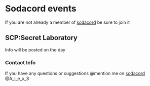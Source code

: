 # Sodacord events
If you are not already a member of [sodacord](https://discord.gg/sodapoppin) be sure to join it


## SCP:Secret Laboratory
Info will be posted on the day

### Contact Info
If you have any questions or suggestions @mention me on [sodacord](https://discord.gg/sodapoppin) @A_l_e_x_S